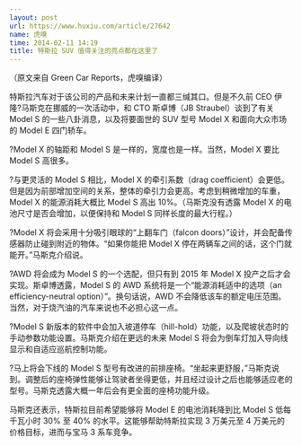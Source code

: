 ```yaml
---
layout: post
url: https://www.huxiu.com/article/27642
name: 虎嗅
time: 2014-02-11 14:19
title: 特斯拉 SUV 值得关注的亮点都在这里了
---
```

（原文来自 Green Car Reports，虎嗅编译）

特斯拉汽车对于该公司的产品和未来计划一直都三缄其口。但是不久前 CEO 伊隆?马斯克在挪威的一次活动中，和 CTO 斯卓博（JB Straubel）谈到了有关 Model S 的一些八卦消息，以及将要面世的 SUV 型号 Model X 和面向大众市场的 Model E 四门轿车。

?Model X 的轴距和 Model S 是一样的，宽度也是一样。当然，Model X 要比 Model S 高很多。

?与更灵活的 Model S 相比，Model X 的牵引系数（drag coefficient）会更低。但是因为前部增加空间的关系，整体的牵引力会更高。考虑到稍微增加的车重，Model X 的能源消耗大概比 Model S 高出 10%。（马斯克没有透露 Model X 的电池尺寸是否会增加，以便保持和 Model S 同样长度的最大行程。）

?Model X 将会采用十分吸引眼球的“上翻车门（falcon doors）”设计，并会配备传感器防止碰到附近的物体。“如果你能把 Model X 停在两辆车之间的话，这个门就能开。”马斯克介绍说。

?AWD 将会成为 Model S 的一个选配，但只有到 2015 年 Model X 投产之后才会实现。斯卓博透露，Model S 的 AWD 系统将是一个“能源消耗适中的选项（an efficiency-neutral option）”。换句话说，AWD 不会降低该车的额定电压范围。当然，对于烧汽油的汽车来说也不必担心这一点。

?Model S 新版本的软件中会加入坡道停车（hill-hold）功能，以及爬坡状态时的手动参数功能设置。马斯克介绍在更远的未来 Model S 将会为倒车灯加入导向线显示和自适应巡航控制功能。

?马上将会下线的 Model S 型号有改进的前排座椅。“坐起来更舒服，”马斯克说到。调整后的座椅弹性能够让驾驶者坐得更低，并且经过设计之后也能够适应老的型号。马斯克透露大概一年后会有更全面的座椅功能升级。

马斯克还表示，特斯拉目前希望能够将 Model E 的电池消耗降到比 Model S 低每千瓦小时 30% 至 40% 的水平。这能够帮助特斯拉实现 3 万美元至 4 万美元的价格目标，进而与宝马 3 系车竞争。

